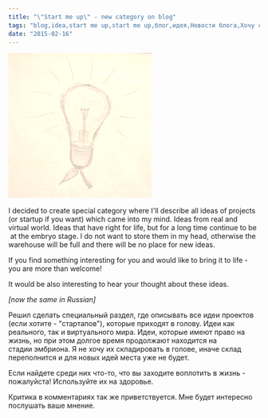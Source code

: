 ```yaml
---
title: "\"Start me up\" - new category on blog"
tags: "blog,idea,start me up,start me up,блог,идея,Новости блога,Хочу сделать мир лучше"
date: "2015-02-16"
---
```


![pearbulb2](images/pearbulb2.png)

I decided to create special category where I'll describe all ideas of projects (or startup if you want) which came into my mind. Ideas from real and virtual world. Ideas that have right for life, but for a long time continue to be  at the embryo stage. I do not want to store them in my head, otherwise the warehouse will be full and there will be no place for new ideas.

If you find something interesting for you and would like to bring it to life - you are more than welcome!

It would be also interesting to hear your thought about these ideas.

_\[now the same in Russian\]_

Решил сделать специальный раздел, где описывать все идеи проектов (если хотите - "стартапов"), которые приходят в голову. Идеи как реального, так и виртуального мира. Идеи, которые имеют право на жизнь, но при этом долгое время продолжают находится на стадии эмбриона. Я не хочу их складировать в голове, иначе склад переполнится и для новых идей места уже не будет.

Если найдете среди них что-то, что вы заходите воплотить в жизнь - пожалуйста! Используйте их на здоровье.

Критика в комментариях так же приветствуется. Мне будет интересно послушать ваше мнение.
